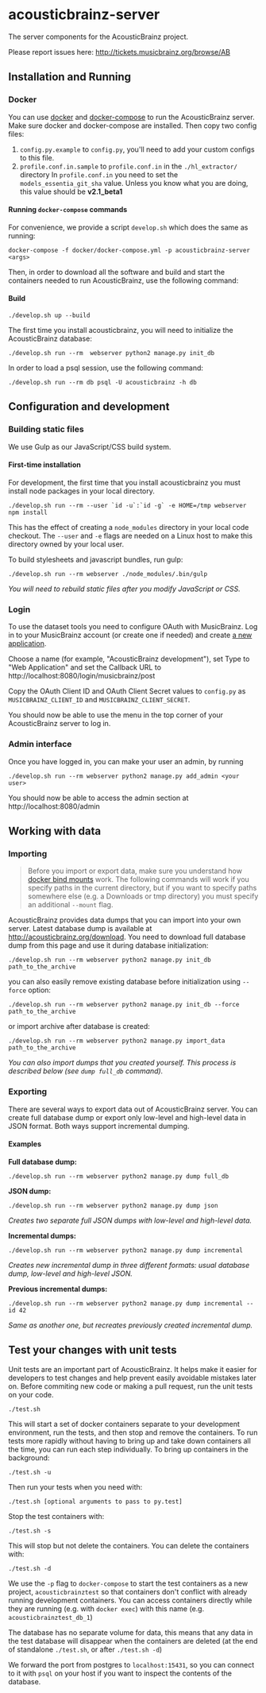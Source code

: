 acousticbrainz-server
=====================

The server components for the AcousticBrainz project.

Please report issues here: http://tickets.musicbrainz.org/browse/AB


## Installation and Running

### Docker

You can use [docker](https://www.docker.com/) and [docker-compose](https://docs.docker.com/compose/) to run the AcousticBrainz server. Make sure docker and docker-compose are installed.
Then copy two config files:

1. `config.py.example` to `config.py`, you'll need to add your custom configs to this file.
2. `profile.conf.in.sample` to `profile.conf.in` in the `./hl_extractor/` directory
  In `profile.conf.in` you need to set the `models_essentia_git_sha` value.
  Unless you know what you are doing, this value should be **v2.1_beta1**

#### Running `docker-compose` commands

For convenience, we provide a script `develop.sh` which does the same as running:

    docker-compose -f docker/docker-compose.yml -p acousticbrainz-server <args>

Then, in order to download all the software and build and start the containers needed to run AcousticBrainz, use the following command:

#### Build

    ./develop.sh up --build

The first time you install acousticbrainz, you will need to initialize the AcousticBrainz database:

    ./develop.sh run --rm  webserver python2 manage.py init_db

In order to load a psql session, use the following command:

    ./develop.sh run --rm db psql -U acousticbrainz -h db

## Configuration and development

### Building static files

We use Gulp as our JavaScript/CSS build system.

#### First-time installation
For development, the first time that you install acousticbrainz you must install
node packages in your local directory.

    ./develop.sh run --rm --user `id -u`:`id -g` -e HOME=/tmp webserver npm install

This has the effect of creating a `node_modules` directory in your local code checkout.
The `--user` and `-e` flags are needed on a Linux host to make this directory owned
by your local user.

To build stylesheets and javascript bundles, run gulp:

    ./develop.sh run --rm webserver ./node_modules/.bin/gulp

*You will need to rebuild static files after you modify JavaScript or CSS.*

### Login

To use the dataset tools you need to configure OAuth with MusicBrainz.
Log in to your MusicBrainz account (or create one if needed) and create
[a new application](https://musicbrainz.org/account/applications).

Choose a name (for example, "AcousticBrainz development"), set Type to "Web Application"
and set the Callback URL to http://localhost:8080/login/musicbrainz/post

Copy the OAuth Client ID and OAuth Client Secret values to
`config.py` as `MUSICBRAINZ_CLIENT_ID` and `MUSICBRAINZ_CLIENT_SECRET`.

You should now be able to use the menu in the top corner of your AcousticBrainz server
to log in.

### Admin interface

Once you have logged in, you can make your user an admin, by running

    ./develop.sh run --rm webserver python2 manage.py add_admin <your user>

You should now be able to access the admin section at http://localhost:8080/admin


## Working with data

### Importing

> Before you import or export data, make sure you understand how
[docker bind mounts](https://docs.docker.com/engine/admin/volumes/bind-mounts/) work.
The following commands will work if you specify paths in the current directory, but
if you want to specify paths somewhere else (e.g. a Downloads or tmp directory) you
must specify an additional `--mount` flag.

AcousticBrainz provides data dumps that you can import into your own server.
Latest database dump is available at http://acousticbrainz.org/download. You
need to download full database dump from this page and use it during database
initialization:

    ./develop.sh run --rm webserver python2 manage.py init_db path_to_the_archive

you can also easily remove existing database before initialization using
`--force` option:

    ./develop.sh run --rm webserver python2 manage.py init_db --force path_to_the_archive

or import archive after database is created:

    ./develop.sh run --rm webserver python2 manage.py import_data path_to_the_archive

*You can also import dumps that you created yourself. This process is described
below (see `dump full_db` command).*

### Exporting

There are several ways to export data out of AcousticBrainz server. You can
create full database dump or export only low-level and high-level data in JSON
format. Both ways support incremental dumping.

#### Examples

**Full database dump:**

    ./develop.sh run --rm webserver python2 manage.py dump full_db

**JSON dump:**

    ./develop.sh run --rm webserver python2 manage.py dump json

*Creates two separate full JSON dumps with low-level and high-level data.*

**Incremental dumps:**

    ./develop.sh run --rm webserver python2 manage.py dump incremental

*Creates new incremental dump in three different formats: usual database dump,
low-level and high-level JSON.*

**Previous incremental dumps:**

    ./develop.sh run --rm webserver python2 manage.py dump incremental --id 42

*Same as another one, but recreates previously created incremental dump.*

## Test your changes with unit tests

Unit tests are an important part of AcousticBrainz. It helps make it easier for
developers to test changes and help prevent easily avoidable mistakes later on.
Before commiting new code or making a pull request, run the unit tests on your code.

    ./test.sh

This will start a set of docker containers separate to your development environment,
run the tests, and then stop and remove the containers. To run tests more rapidly
without having to bring up and take down containers all the time, you can run
each step individually. To bring up containers in the background:

    ./test.sh -u

Then run your tests when you need with:

    ./test.sh [optional arguments to pass to py.test]

Stop the test containers with:

    ./test.sh -s

This will stop but not delete the containers. You can delete the containers with:

    ./test.sh -d

We use the `-p` flag to `docker-compose` to start the test containers as a new
project, `acousticbrainztest` so that containers don't conflict with
already running development containers. You can access containers directly
while they are running (e.g. with `docker exec`) with this name (e.g. `acousticbrainztest_db_1`)

The database has no separate volume for data, this means that any data
in the test database will disappear when the containers are
deleted (at the end of standalone `./test.sh`, or after `./test.sh -d`)

We forward the port from postgres to `localhost:15431`, so you can connect to it
with `psql` on your host if you want to inspect the contents of the database.
